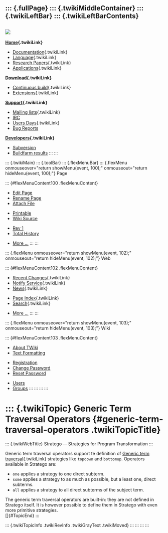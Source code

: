 ::: {.fullPage}
::: {.twikiMiddleContainer}
::: {.twikiLeftBar}
::: {.twikiLeftBarContents}
  ----------------------------------------------------------------------------------
  [![](../pub/Stratego/StrategoLogo/StrategoLogoTextlessWhite-100px.png)](WebHome)
  ----------------------------------------------------------------------------------

**[Home](WebHome){.twikiLink}**

-   [Documentation](StrategoDocumentation){.twikiLink}
-   [Language](StrategoLanguage){.twikiLink}
-   [Research Papers](StrategoPublications){.twikiLink}
-   [Applications](StrategoApplication){.twikiLink}

**[Download](StrategoDownload){.twikiLink}**

-   [Continuous build](ContinuousBuild){.twikiLink}
-   [Extensions](AdditionalPackageDownload){.twikiLink}

**[Support](StrategoSupport){.twikiLink}**

-   [Mailing lists](MailingList){.twikiLink}
-   [IRC](irc://irc.freenode.net/#stratego)
-   [Users Days](StrategoUsersDay){.twikiLink}
-   [Bug Reports](http://yellowgrass.org/project/StrategoXT)

**[Developers](StrategoDev){.twikiLink}**

-   [Subversion](https://svn.strategoxt.org/repos/StrategoXT/strategoxt/trunk)
-   [Buildfarm
    results](http://hydra.nixos.org/jobset/strategoxt/strategoxt-release/all)
:::
:::

::: {.twikiMain}
::: {.toolBar}
::: {.flexMenuBar}
::: {.flexMenu onmouseover="return showMenu(event, 100);" onmouseout="return hideMenu(event, 100);"}
Page

::: {#flexMenuContent100 .flexMenuContent}
-   [Edit
    Page](http://www.program-transformation.org/edit/Stratego/GenericTermTraversalOperators?t=1536825584)
-   [Rename
    Page](http://www.program-transformation.org/rename/Stratego/GenericTermTraversalOperators)
-   [Attach
    File](http://www.program-transformation.org/attach/Stratego/GenericTermTraversalOperators)

<!-- -->

-   [Printable](http://www.program-transformation.org/view/Stratego/GenericTermTraversalOperators?skin=print.pattern)
-   [Wiki
    Source](http://www.program-transformation.org/view/Stratego/GenericTermTraversalOperators?skin=text&raw=on&contenttype=text/plain)

<!-- -->

-   [Rev
    1](http://www.program-transformation.org/view/Stratego/GenericTermTraversalOperators?rev=1.1)
-   [Total
    History](http://www.program-transformation.org/rdiff/Stratego/GenericTermTraversalOperators)

<!-- -->

-   [More
    \...](http://www.program-transformation.org/oops/Stratego/GenericTermTraversalOperators?template=oopsmore&param1=1.1&param2=1.1)
:::
:::

::: {.flexMenu onmouseover="return showMenu(event, 102);" onmouseout="return hideMenu(event, 102);"}
Web

::: {#flexMenuContent102 .flexMenuContent}
-   [Recent Changes](WebChanges){.twikiLink}
-   [Notify Service](WebNotify){.twikiLink}
-   [News](WebNews){.twikiLink}

<!-- -->

-   [Page Index](WebIndex){.twikiLink}
-   [Search](WebSearch){.twikiLink}

<!-- -->

-   [More
    \...](http://www.program-transformation.org/oops/Stratego/GenericTermTraversalOperators?template=oopsmore&param1=1.1&param2=1.1)
:::
:::

::: {.flexMenu onmouseover="return showMenu(event, 103);" onmouseout="return hideMenu(event, 103);"}
Wiki

::: {#flexMenuContent103 .flexMenuContent}
-   [About
    TWiki](http://www.program-transformation.org/view/TWiki/WebHome)
-   [Text
    Formatting](http://www.program-transformation.org/view/TWiki/TextFormattingRules)

<!-- -->

-   [Registration](http://www.program-transformation.org/view/TWiki/TWikiRegistration)
-   [Change
    Password](http://www.program-transformation.org/view/TWiki/ChangePassword)
-   [Reset
    Password](http://www.program-transformation.org/view/TWiki/ResetPassword)

<!-- -->

-   [Users](http://www.program-transformation.org/view/Main/TWikiUsers)
-   [Groups](http://www.program-transformation.org/view/Main/TWikiGroups)
:::
:::
:::
:::

::: {.twikiTopic}
Generic Term Traversal Operators {#generic-term-traversal-operators .twikiTopicTitle}
================================

::: {.twikiWebTitle}
Stratego \-- Strategies for Program Transformation
:::

Generic term traversal operators support te definition of [Generic term
traversal](GenericTermTraversal){.twikiLink} strategies like `topdown`
and `bottomup`. Operators available in Stratego are:

-   `one` applies a strategy to one direct subterm.
-   `some` applies a strategy to as much as possible, but a least one,
    direct subterms.
-   `all` applies a strategy to all direct subterms of the subject term.

The generic term traversal operators are built-in: they are not defined
in Stratego itself. It is however possible to define them in Stratego
with even more primitive strategies.\
[]{#TopicEnd}
:::

::: {.twikiTopicInfo .twikiRevInfo .twikiGrayText .twikiMoved}
:::
:::
:::
:::
